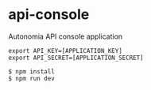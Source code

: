 # api-console
Autonomia API console application

```
export API_KEY=[APPLICATION_KEY] 
export API_SECRET=[APPLICATION_SECRET]
```

```
$ npm install
$ npm run dev
```

